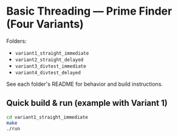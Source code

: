 # Basic Threading — Prime Finder (Four Variants)

Folders:
- `variant1_straight_immediate`
- `variant2_straight_delayed`
- `variant3_divtest_immediate`
- `variant4_divtest_delayed`

See each folder's README for behavior and build instructions.

## Quick build & run (example with Variant 1)
```bash
cd variant1_straight_immediate
make
./run
```

